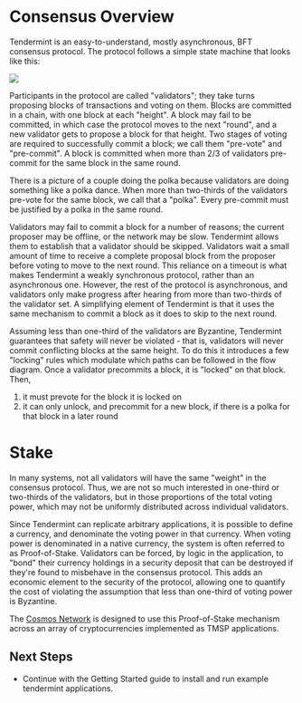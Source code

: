 # Consensus Overview

Tendermint is an easy-to-understand, mostly asynchronous, BFT consensus protocol.
The protocol follows a simple state machine that looks like this:

<img src="~assets/images/home/consensus_logic.png">

Participants in the protocol are called "validators";
they take turns proposing blocks of transactions and voting on them.
Blocks are committed in a chain, with one block at each "height".
A block may fail to be committed, in which case the protocol moves to the next "round",
and a new validator gets to propose a block for that height.
Two stages of voting are required to successfully commit a block;
we call them "pre-vote" and "pre-commit".
A block is committed when more than 2/3 of validators pre-commit for the same block in the same round.

There is a picture of a couple doing the polka because validators are doing something like a polka dance.
When more than two-thirds of the validators pre-vote for the same block, we call that a "polka".
Every pre-commit must be justified by a polka in the same round.

Validators may fail to commit a block for a number of reasons; 
the current proposer may be offline, or the network may be slow.
Tendermint allows them to establish that a validator should be skipped.
Validators wait a small amount of time to receive a complete proposal block from the proposer before voting to move to the next round.
This reliance on a timeout is what makes Tendermint a weakly synchronous protocol, rather than an asynchronous one.
However, the rest of the protocol is asynchronous, and validators only make progress after hearing from more than two-thirds of the validator set.
A simplifying element of Tendermint is that it uses the same mechanism to commit a block as it does to skip to the next round.

Assuming less than one-third of the validators are Byzantine, Tendermint guarantees that safety will never be violated - that is, validators will never commit conflicting blocks at the same height.
To do this it introduces a few "locking" rules which modulate which paths can be followed in the flow diagram.
Once a validator precommits a block, it is "locked" on that block. 
Then, 

1) it must prevote for the block it is locked on
2) it can only unlock, and precommit for a new block, if there is a polka for that block in a later round


# Stake

In many systems, not all validators will have the same "weight" in the consensus protocol. 
Thus, we are not so much interested in one-third or two-thirds of the validators, but in those proportions of the total voting power, 
which may not be uniformly distributed across individual validators.

Since Tendermint can replicate arbitrary applications, it is possible to define a currency, and denominate the voting power in that currency.
When voting power is denominated in a native currency, the system is often referred to as Proof-of-Stake.
Validators can be forced, by logic in the application, 
to "bond" their currency holdings in a security deposit that can be destroyed if they're found to misbehave in the consensus protocol.
This adds an economic element to the security of the protocol, allowing one to quantify the cost of violating the assumption that less than one-third of voting power is Byzantine. 

The [Cosmos Network](http://cosmos.network) is designed to use this Proof-of-Stake mechanism across an array of cryptocurrencies implemented as TMSP applications.

## Next Steps

- Continue with the <router-link to="/intro/getting-started/install">Getting Started</router-link> guide to install and run example tendermint applications.
